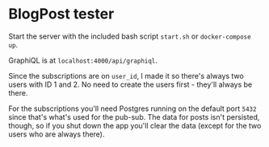 # BlogPost tester

Start the server with the included bash script `start.sh` or `docker-compose up`.

GraphiQL is at `localhost:4000/api/graphiql`.

Since the subscriptions are on `user_id`, I made it so there's always two users with ID 1 and 2.
No need to create the users first - they'll always be there.

For the subscriptions you'll need Postgres running on the default port `5432` since that's what's
used for the pub-sub. The data for posts isn't persisted, though, so if you shut down the app
you'll clear the data (except for the two users who are always there).
